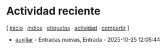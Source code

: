 # Actividad reciente
[ [inicio](https://github.com/jucardus/jucardus.github.io/blob/main/index.md) · [índice](https://github.com/jucardus/jucardus.github.io/blob/main/indices/indice.md) · [etiquetas](https://github.com/jucardus/jucardus.github.io/blob/main/indices/etiquetas.md) · [actividad](https://github.com/jucardus/jucardus.github.io/blob/main/indices/actividad.md) · [compartir](https://x.com/intent/tweet?text=Actividad%20reciente%0A%0ALista%20de%20todas%20las%20entradas%20seg%C3%BAn%20son%20creadas%2C%20con%20las%20m%C3%A1s%20recientes%20a%20la%20cabeza.%0A%0A%E2%86%92%20https%3A%2F%2Fgithub.com%2Fjucardus%2Fjucardus.github.io%2Fblob%2Fmain%2Findices%2Factividad.md%0A%0A%23actividad_jucardus%0A%23indices_jucardus) ]

* [auxiliar](https://github.com/jucardus/jucardus.github.io/blob/main/readme.md) - Entradas nuevas, Entrada - 2025-10-25 12:05:44
